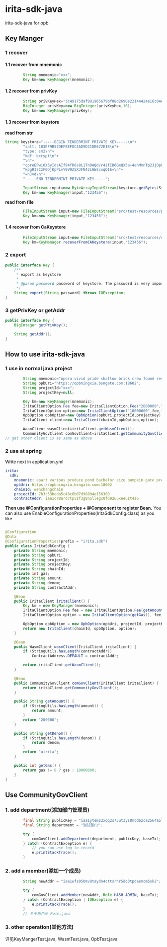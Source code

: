 # irita-sdk-java

irita-sdk-java for opb

## Key Manger

### 1 recover

#### 1.1 recover from mnemonic

```java
        String mnemonic="xxx";
        Key km=new KeyManager(mnemonic);
```

#### 1.2 recover from privKey

```java
        String privKeyHex="3c49175daf981965679bf88d2690e22144424e16c84e9d397ddb58b63603eeec";
        BigInteger privKey=new BigInteger(privKeyHex,16);
        Key km=new KeyManager(privKey);
```

#### 1.3 recover from keystore

**read from str**

```java
String keystore="-----BEGIN TENDERMINT PRIVATE KEY-----\n"+
        "salt: 183EF9B57DEF8EF8C3AD9D21DE672E1B\n"+
        "type: sm2\n"+
        "kdf: bcrypt\n"+
        "\n"+
        "cpreEPwi0X3yIdsAIf94fR6s8L1TnDAQd/r4ifID6GmQX5a+4ehMmnTp2JjDpUe5\n"+
        "kpgRI7CzF0DjKpPLvY9V9ZSXJFN42LHWscxqQ1E=\n"+
        "=nJvd\n"+
        "-----END TENDERMINT PRIVATE KEY-----";

        InputStream input=new ByteArrayInputStream(keystore.getBytes(StandardCharsets.UTF_8));
        Key km=new KeyManager(input,"123456");
```

**read from file**

```java
        FileInputStream input=new FileInputStream("src/test/resources/priv.key");
        Key km=new KeyManager(input,"123456");
```

#### 1.4 recover from CaKeystore

```java
        FileInputStream input=new FileInputStream("src/test/resources/ca.JKS");
        Key km=KeyManager.recoverFromCAKeystore(input,"123456");
```

### 2 export

```java
public interface Key {
    /**
     * export as keystore
     *
     * @param password password of keystore. The password is very important for recovery, so never forget it
     */
    String export(String password) throws IOException;
}
```

### 3 getPrivKey or getAddr

```java
public interface Key {
    BigInteger getPrivKey();

    String getAddr();
}
```

## How to use irita-sdk-java

### 1 use in normal java project

```java
        String mnemonic="opera vivid pride shallow brick crew found resist decade neck expect apple chalk belt sick author know try tank detail tree impact hand best";
        String opbUri="https://opbningxia.bsngate.com:18602";
        String projectId="xxx";
        String projectKey=null;

        Key km=new KeyManager(mnemonic);
        IritaClientOption.Fee fee=new IritaClientOption.Fee("2000000","uirita");
        IritaClientOption option=new IritaClientOption("10000000",fee,1073741824,"",1.0,km);
        OpbOption opbOption=new OpbOption(opbUri,projectId,projectKey);
        IritaClient client=new IritaClient(chainId,opbOption,option);

        WasmClient wasmClient=iritaClient.getWasmClient();
        CommunityGovClient comGovClient=iritaClient.getCommunityGovClient();
// get other client is as same as above
```

### 2 use at spring

Write next in application.yml

```yaml
irita:
  sdk:
    mnemonic: apart various produce pond bachelor size pumpkin gate pretty awake silver worth dust pledge pioneer patrol current fall escape lunar zero afraid this fish
    opbUri: https://opbningxia.bsngate.com:18602
    chainId: wenchangchain
    projectId: 7b3c53beda5c48c6b07d98804e156389
    contractAddr: iaa1cr8ard7tpvzf3g8n5llegc0fd92uuxeeuzt4s6
```

**Then use @ConfigurationProperties + @Component to register Bean.**
You can also use EnableConfigurationProperties(IritaSdkConfig.class) as you like

```java

@Configuration
@Data
@ConfigurationProperties(prefix = "irita.sdk")
public class IritaSdkConfig {
    private String mnemonic;
    private String opbUri;
    private String projectId;
    private String projectKey;
    private String chainId;
    private int gas;
    private String amount;
    private String denom;
    private String contractAddr;

    @Bean
    public IritaClient iritaClient() {
        Key km = new KeyManager(mnemonic);
        IritaClientOption.Fee fee = new IritaClientOption.Fee(getAmount(), getDenom());
        IritaClientOption option = new IritaClientOption(getGas(), fee, 1073741824, "", 1.0, km);

        OpbOption opbOption = new OpbOption(opbUri, projectId, projectKey);
        return new IritaClient(chainId, opbOption, option);
    }

    @Bean
    public WasmClient wasmClient(IritaClient iritaClient) {
        if (StringUtils.hasLength(contractAddr))
            ContractAddress.DEFAULT = contractAddr;

        return iritaClient.getWasmClient();
    }

    @Bean
    public CommunityGovClient comGovClient(IritaClient iritaClient) {
        return iritaClient.getCommunityGovClient();
    }

    public String getAmount() {
        if (StringUtils.hasLength(amount)) {
            return amount;
        }
        return "200000";
    }

    public String getDenom() {
        if (StringUtils.hasLength(denom)) {
            return denom;
        }
        return "uirita";
    }

    public int getGas() {
        return gas != 0 ? gas : 10000000;
    }
}
```

## Use CommunityGovClient

### 1. add department(添加部门管理员)

```java
        final String publicKey = "iaa1ytemz2xqq2s73ut3ys8mcd6zca2564a5lfhtm3";
        final String department = "测试部门";

        try {
            comGovClient.addDepartment(department, publicKey, baseTx);
        } catch (ContractException e) {
            // you can use log to record
            e.printStackTrace();
        }
```

### 2. add a member(添加一个成员)

```java
        String newAddr = "iaa1wfs050mv8taydn4cttsrhr5dq3tpdaemcm5sk2";

        try {
            comGovClient.addMember(newAddr, Role.HASH_ADMIN, baseTx);
        } catch (ContractException | IOException e) {
            e.printStackTrace();
        }
        // 关于角色见 Role.java
```

### 3. other operation(其他方法)

详见KeyMangerTest.java, WasmTest.java, OpbTest.java

